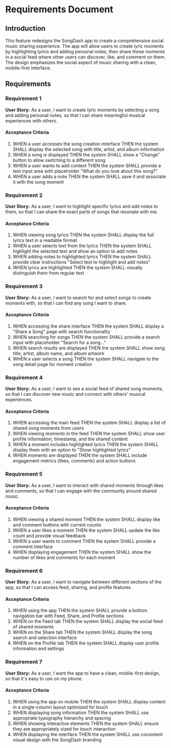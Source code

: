 # Requirements Document

## Introduction

This feature redesigns the SongDash app to create a comprehensive social music sharing experience. The app will allow users to create lyric moments by highlighting lyrics and adding personal notes, then share these moments in a social feed where other users can discover, like, and comment on them. The design emphasizes the social aspect of music sharing with a clean, mobile-first interface.

## Requirements

### Requirement 1

**User Story:** As a user, I want to create lyric moments by selecting a song and adding personal notes, so that I can share meaningful musical experiences with others.

#### Acceptance Criteria

1. WHEN a user accesses the song creation interface THEN the system SHALL display the selected song with title, artist, and album information
2. WHEN a song is displayed THEN the system SHALL show a "Change" button to allow switching to a different song
3. WHEN a user wants to add context THEN the system SHALL provide a text input area with placeholder "What do you love about this song?"
4. WHEN a user adds a note THEN the system SHALL save it and associate it with the song moment

### Requirement 2

**User Story:** As a user, I want to highlight specific lyrics and add notes to them, so that I can share the exact parts of songs that resonate with me.

#### Acceptance Criteria

1. WHEN viewing song lyrics THEN the system SHALL display the full lyrics text in a readable format
2. WHEN a user selects text from the lyrics THEN the system SHALL highlight the selected text and show an option to add notes
3. WHEN adding notes to highlighted lyrics THEN the system SHALL provide clear instructions "Select text to highlight and add notes"
4. WHEN lyrics are highlighted THEN the system SHALL visually distinguish them from regular text

### Requirement 3

**User Story:** As a user, I want to search for and select songs to create moments with, so that I can find any song I want to share.

#### Acceptance Criteria

1. WHEN accessing the share interface THEN the system SHALL display a "Share a Song" page with search functionality
2. WHEN searching for songs THEN the system SHALL provide a search input with placeholder "Search for a song..."
3. WHEN search results are displayed THEN the system SHALL show song title, artist, album name, and album artwork
4. WHEN a user selects a song THEN the system SHALL navigate to the song detail page for moment creation

### Requirement 4

**User Story:** As a user, I want to see a social feed of shared song moments, so that I can discover new music and connect with others' musical experiences.

#### Acceptance Criteria

1. WHEN accessing the main feed THEN the system SHALL display a list of shared song moments from users
2. WHEN viewing moments in the feed THEN the system SHALL show user profile information, timestamp, and the shared content
3. WHEN a moment includes highlighted lyrics THEN the system SHALL display them with an option to "Show highlighted lyrics"
4. WHEN moments are displayed THEN the system SHALL include engagement metrics (likes, comments) and action buttons

### Requirement 5

**User Story:** As a user, I want to interact with shared moments through likes and comments, so that I can engage with the community around shared music.

#### Acceptance Criteria

1. WHEN viewing a shared moment THEN the system SHALL display like and comment buttons with current counts
2. WHEN a user likes a moment THEN the system SHALL update the like count and provide visual feedback
3. WHEN a user wants to comment THEN the system SHALL provide a comment interface
4. WHEN displaying engagement THEN the system SHALL show the number of likes and comments for each moment

### Requirement 6

**User Story:** As a user, I want to navigate between different sections of the app, so that I can access feed, sharing, and profile features.

#### Acceptance Criteria

1. WHEN using the app THEN the system SHALL provide a bottom navigation bar with Feed, Share, and Profile sections
2. WHEN on the Feed tab THEN the system SHALL display the social feed of shared moments
3. WHEN on the Share tab THEN the system SHALL display the song search and selection interface
4. WHEN on the Profile tab THEN the system SHALL display user profile information and settings

### Requirement 7

**User Story:** As a user, I want the app to have a clean, mobile-first design, so that it's easy to use on my phone.

#### Acceptance Criteria

1. WHEN using the app on mobile THEN the system SHALL display content in a single-column layout optimized for touch
2. WHEN displaying song information THEN the system SHALL use appropriate typography hierarchy and spacing
3. WHEN showing interactive elements THEN the system SHALL ensure they are appropriately sized for touch interaction
4. WHEN displaying the interface THEN the system SHALL use consistent visual design with the SongDash branding
